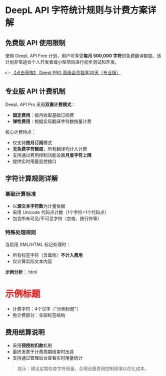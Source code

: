 # DeepL API 字符统计规则与计费方案详解

## 免费版 API 使用限制

使用 DeepL API Free 计划，用户可享受**每月 500,000 字符**的免费翻译额度。该计划非常适合个人开发者或小型项目进行初步测试和开发。

👉 [【点击获取】 Deepl PRO 高级会员独享30天（专业版） ](https://bit.ly/DEepl)

## 专业版 API 计费机制

DeepL API Pro 采用**双重计费模式**：
- **固定费用**：按月收取基础订阅费
- **弹性费用**：根据实际翻译字符数按量计费

核心计费特点：
- 仅支持**按月订阅**模式
- **无免费字符额度**，所有翻译均计入计费
- 支持通过费用控制功能设置**月度字符上限**
- 提供实时用量监控接口

## 字符计算规则详解

### 基础计算标准
- 以**源文本字符数**为计量依据
- 采用 Unicode 代码点计数（1个字符=1个代码点）
- 包含所有可见/不可见字符（空格、换行符等）

### 特殊处理规则
当启用 XML/HTML 标记处理时：
- 所有标签字符（含属性）**不计入费用**
- 仅计算实际文本内容

**示例分析**：
html
<h1 style="color:red;">示例标题</h1>

- 计费字符：4个汉字（"示例标题"）
- 免计费部分：全部标签结构

## 费用结算说明
- 采用**预授权扣款**机制
- 最终发票于计费周期结束时出具
- 支持通过管理后台查看实时用量统计

> 提示：建议定期检查字符用量，合理设置费用控制阈值以优化成本。